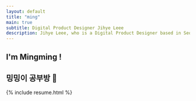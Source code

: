 ```yaml
---
layout: default
title: "ming"
main: true
subtitle: Digital Product Designer Jihye Leee
description: Jihye Leee, who is a Digital Product Designer based in Seoul, South Korea. | '이지혜' 디지털 프로덕트 디자이너입니다.
---
```

<div class="intro-animation">
<section class="explanation">
    <h1 class="intro">
    I'm Mingming !
    </h1>
    <h2 class="intro">밍밍이 공부방 &#x1f49c;</h2>
</section>
</div>
{% include resume.html %}
